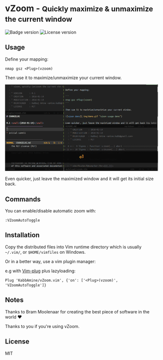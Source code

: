 # vZoom - <small>Quickly maximize & unmaximize the current window</small>

![Badge version](https://img.shields.io/badge/version-0.1-blue.svg?style=flat-square "Badge for version")
![License version](https://img.shields.io/badge/license-MIT-blue.svg?style=flat-square "Badge for license")

## Usage

Define your mapping:

```vim
nmap gsz <Plug>(vzoom)
```

Then use it to maximize/unmaximize your current window.

![vZoom demo](.img/demo.gif "vZoom usage demo")

Even quicker, just leave the maximized window and it will get its initial size back.

## Commands

You can enable/disable automatic zoom with:

```vim
:VZoomAutoToggle
```

## Installation

Copy the distributed files into Vim runtime directory which is usually `~/.vim/`, or `$HOME/vimfiles` on Windows.

Or in a better way, use a vim plugin manager:

e.g with [Vim-plug](https://github.com/junegunn/vim-plug) plus lazyloading:

```vim
Plug 'KabbAmine/vZoom.vim', {'on': ['<Plug>(vzoom)', 'VZoomAutoToggle']}
```

## Notes

Thanks to Bram Moolenaar for creating the best piece of software in the world :heart:

Thanks to you if you're using vZoom.

## License

MIT
